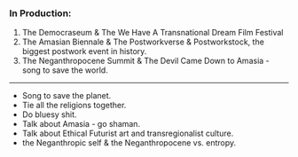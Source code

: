 



### In Production:

1. The Democraseum & The We Have A Transnational Dream Film Festival
2. The Amasian Biennale & The Postworkverse & Postworkstock, the biggest postwork event in history.
3. The Neganthropocene Summit & The Devil Came Down to Amasia - song to save the world.
----

- Song to save the planet.
- Tie all the religions together.
- Do bluesy shit.
- Talk about Amasia - go shaman.
- Talk about Ethical Futurist art and transregionalist culture.
- the Neganthropic self & the Neganthropocene vs. entropy.













